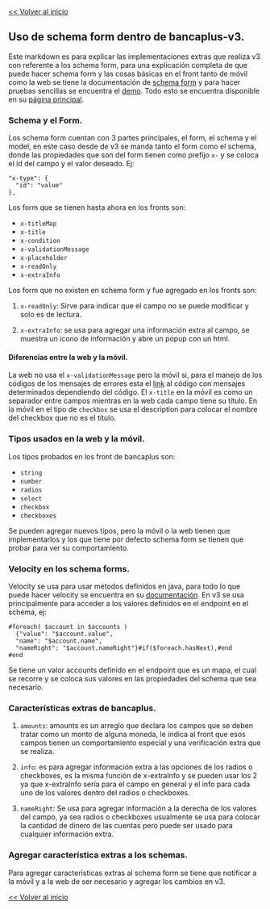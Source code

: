 [<< Volver al inicio](../../../)

## Uso de schema form dentro de bancaplus-v3.

Este markdown es para explicar las implementaciones extras que realiza
v3 con referente a los schema form, para una explicación completa de que
puede hacer schema form y las cosas básicas en el front tanto de móvil 
como la web se tiene la documentación de 
[schema form](https://github.com/json-schema-form/angular-schema-form/blob/master/docs/index.md)
y para hacer pruebas sencillas se encuentra el 
[demo](http://schemaform.io/examples/bootstrap-example.html). Todo esto 
se encuentra disponible en su [página principal](http://schemaform.io/). 

### Schema y el Form.

Los schema form cuentan con 3 partes principales, el form, el schema y 
el model, en este caso desde de v3 se manda tanto el form como el schema,
donde las propiedades que son del form tienen como prefijo `x-` y se 
coloca el id del campo y el valor deseado. Ej:

```
"x-type": {
  "id": "value"
},
```

Los form que se tienen hasta ahora en los fronts son:

- `x-titleMap`
- `x-title`
- `x-condition`
- `x-validationMessage`
- `x-placeholder`
- `x-readOnly`
- `x-extraInfo`

Los form que no existen en schema form y fue agregado en los fronts son:

1. `x-readOnly`: Sirve para indicar que el campo no se puede modificar 
y solo es de lectura.

2. `x-extraInfo`: se usa para agregar una información extra al campo, 
se muestra un icono de información y abre un popup con un html.

#### Diferencias entre la web y la móvil.

La web no usa el `x-validationMessage` pero la móvil si, para el manejo 
de los códigos de los mensajes de errores esta el 
[link](https://github.com/json-schema-form/angular-schema-form/blob/development/src/services/sf-error-message.provider.js)
al código con mensajes determinados dependiendo del código. El `x-title` 
en la móvil es como un separador entre campos mientras en la web cada 
campo tiene su título. En la móvil en el tipo de `checkbox` se usa el 
description para colocar el nombre del checkbox que no es el título.

### Tipos usados en la web y la móvil.

Los tipos probados en los front de bancaplus son:

- `string`
- `number`
- `radios`
- `select`
- `checkbox`
- `checkboxes`

Se pueden agregar nuevos tipos, pero la móvil o la web tienen que 
implementarlos y los que tiene por defecto schema form se tienen que 
probar para ver su comportamiento.

### Velocity en los schema forms.

Velocity se usa para usar métodos definidos en java, para todo lo que
puede hacer velocity se encuentra en su 
[documentación](http://velocity.apache.org/engine/2.0/user-guide.html#about-this-guide).
En v3 se usa principalmente para acceder a los valores definidos en
el endpoint en el schema, ej:

```
#foreach( $account in $accounts )
  {"value": "$account.value",
  "name": "$account.name",
  "nameRight": "$account.nameRight"}#if($foreach.hasNext),#end
#end
``` 

Se tiene un valor accounts definido en el endpoint que es un mapa,
el cual se recorre y se coloca sus valores en las propiedades del 
schema que sea necesario.

### Características extras de bancaplus.

1. `amounts`: amounts es un arreglo que declara los campos que se deben
tratar como un monto de alguna moneda, le indica al front que esos 
campos tienen un comportamiento especial y una verificación extra que 
se realiza.

2. `info`: es para agregar información extra a las opciones de los 
radios o checkboxes, es la misma función de x-extraInfo y se pueden 
usar los 2 ya que x-extraInfo sería para el campo en general y el info
para cada uno de los valores dentro del radios o checkboxes.

3. `nameRight`: Se usa para agregar información a la derecha de los
valores del campo, ya sea radios o checkboxes usualmente se usa para 
colocar la cantidad de dinero de las cuentas pero puede ser usado para
cualquier información extra.

### Agregar característica extras a los schemas.

Para agregar características extras al schema form se tiene que 
notificar a la móvil y a la web de ser necesario y agregar los cambios
en v3.

[<< Volver al inicio](../../../)